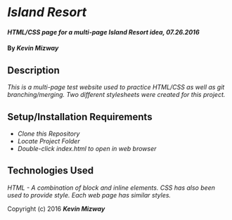 # _Island Resort_

#### _HTML/CSS page for a multi-page Island Resort idea, 07.26.2016_

#### By _**Kevin Mizway**_

## Description

_This is a multi-page test website used to practice HTML/CSS as well as git branching/merging.
Two different stylesheets were created for this project._

## Setup/Installation Requirements

* _Clone this Repository_
* _Locate Project Folder_
* _Double-click index.html to open in web browser_

## Technologies Used

_HTML - A combination of block and inline elements. CSS has also been used to provide style. Each web page has similar styles._

Copyright (c) 2016 **_Kevin Mizway_**
